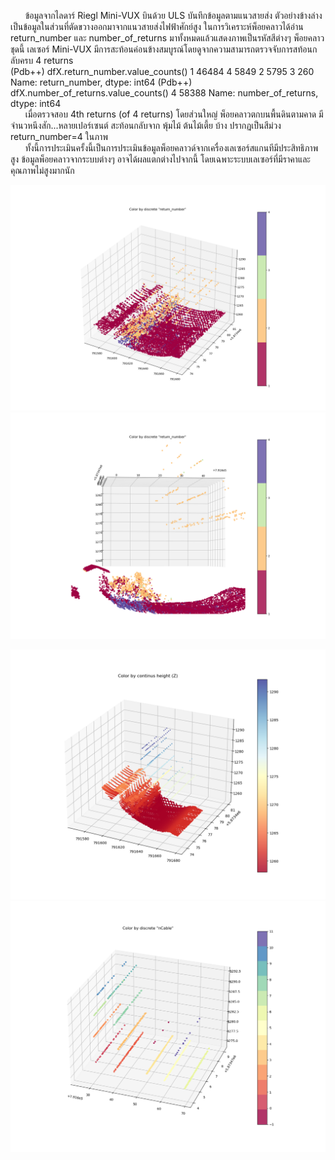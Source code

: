 &nbsp;&nbsp;&nbsp;&nbsp;&nbsp;&nbsp;ข้อมูลจากไลดาร์ Riegl Mini-VUX บินด้วย ULS บันทึกข้อมูลตามแนวสายส่ง ตัวอย่างข้างล่างเป็นข้อมูลในส่วนที่ตัดขวางออกมาจากแนวสายส่งไฟฟ้าศักย์สูง ในการวิเคราะห์พ็อยคลาวได้อ่าน return_number และ number_of_returns มาทั้งหมดแล้วแสดงภาพเป็นรหัสสีต่างๆ พ็อยคลาวชุดนี้ เลเซอร์ Mini-VUX มีการสะท้อนค่อนข้างสมบูรณ์โดยดูจากความสามารถตรวจจับการสท้อนกลับครบ 4 returns</br>
(Pdb++) dfX.return_number.value_counts()
1    46484
4     5849
2     5795
3      260
Name: return_number, dtype: int64
(Pdb++) dfX.number_of_returns.value_counts()
4    58388
Name: number_of_returns, dtype: int64
</br>
&nbsp;&nbsp;&nbsp;&nbsp;&nbsp;&nbsp;เมื่อตรวจสอบ 4th returns (of 4 returns) โดยส่วนใหญ่ พ็อยคลาวตกบนพื้นดินตามคาด มีจำนวหนึงสัก...หลายเปอร์เซนต์ สะท้อนกลับจาก พุ้มไม้ ต้นไม้เตี้ย บ้าง ปรากฏเป็นสีม่วง return_number=4 ในภาพ </br>
&nbsp;&nbsp;&nbsp;&nbsp;&nbsp;&nbsp;ทั้งนี้การประเมินครั้งนี้เป็นการประเมินข้อมูลพ็อยคลาวด์จากเครื่องเลเซอร์สแกนทีมีประสิทธิภาพสูง ข้อมูลพ็อยคลาวจากระบบต่างๆ อาจได้ผลแตกต่างไปจากนี้  โดยเฉพาะระบบเลเซอร์ที่มีราคาและคุณภาพไม่สูงมากนัก</br>

![พ็อยคลาวด์แสดงสีตามลำดับการสท้อน](https://github.com/phisan-chula/UAV_Research/blob/main/LidarReturn/LidarReturn1.png)
![พ็อยคลาวด์แสดงสีตามลำดับการสท้อน](https://github.com/phisan-chula/UAV_Research/blob/main/LidarReturn/LidarReturn2.png)

![พ็อยคลาวด์แสดงสีตามลำดับการสท้อน](https://github.com/phisan-chula/UAV_Research/blob/main/LidarReturn/Lidar_ColorHeight.png)
![พ็อยคลาวด์แสดงสีตามการจำแนกสายเคเบิ้ล](https://github.com/phisan-chula/UAV_Research/blob/main/LidarReturn/Lidar_ColorCableN.png)
